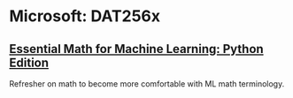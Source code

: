 # Microsoft: DAT256x
## [Essential Math for Machine Learning: Python Edition](https://www.edx.org/course/essential-math-for-machine-learning-python-editi-2)

Refresher on math to become more comfortable with ML math terminology.